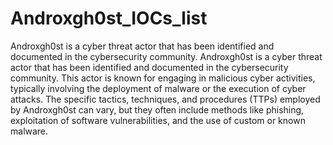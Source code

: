 # Androxgh0st_IOCs_list
Androxgh0st is a cyber threat actor that has been identified and documented in the cybersecurity community.
Androxgh0st is a cyber threat actor that has been identified and documented in the cybersecurity community. 
This actor is known for engaging in malicious cyber activities, typically involving the deployment of malware or the execution of cyber attacks. 
The specific tactics, techniques, and procedures (TTPs) employed by Androxgh0st can vary, but they often include methods like phishing, exploitation of software vulnerabilities, and the use of custom or known malware.
